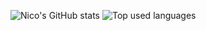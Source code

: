 ![Nico's GitHub stats](https://github-readme-stats.vercel.app/api?username=StillRosi&show_icons=true&theme=onedark&count_private=true)
![Top used languages](https://github-readme-stats.vercel.app/api/top-langs/?username=StillRosi&layout=compact)